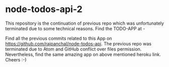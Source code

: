# node-todos-api-2
This repository is the continuation of previous repo which was unfortunately terminated due to some technical reasons. Find the TODO-APP at -

Find all the previous commits related to this App on https://github.com/rajpanchal/node-todos-api. 
The previous repo was terminated due to Atom and GitHub conflict over files permission. Nevertheless, find the same amazing app on above mentioned heroku link.
Cheers :-)
